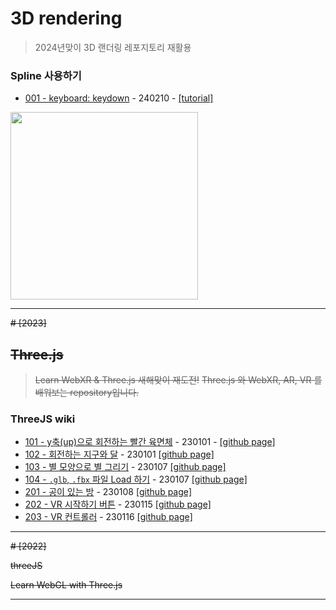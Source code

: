
# 3D rendering

> 2024년맞이 3D 랜더링 레포지토리 재활용 

### Spline 사용하기

- [001 - keyboard: keydown](https://6p52nr.csb.app/) - 240210 - [[tutorial]](https://www.youtube.com/watch?v=cdru3Ibj8Eg)

<img src="https://github.com/dusunax/threeJS/assets/94776135/f59f0e7e-06bc-45a5-91fa-7ad6a5031a12" width="300">

---

~~# [2023]~~
## ~~Three.js~~

> ~~Learn WebXR & Three.js 새해맞이 재도전!~~
> ~~Three.js 와 WebXR, AR, VR 를 배워보는 repository입니다.~~

<!-- 
### ~~계획~~

- [udemy 강의(5시간 13분)](https://www.udemy.com/course/learn-webxr/)를 따라가며 진행
- 현재 FE 로드맵과 큰 관련이 없으므로, 주말에 취미로 진행

### ~~목표~~

- Three.js(ES6 Module)를 사용해 AR, VR을 구현하는 기초 내용을 학습합니다.
- 기초 학습 후, 간단한 예제를 직접 만들어봅니다.
-->

### ThreeJS wiki

- [101 - y축(up)으로 회전하는 빨간 육면체](https://github.com/dusunax/threeD/wiki/101--y%EC%B6%95(up)%EC%9C%BC%EB%A1%9C-%ED%9A%8C%EC%A0%84%ED%95%98%EB%8A%94-%EB%B9%A8%EA%B0%84-%EC%9C%A1%EB%A9%B4%EC%B2%B4) - 
230101 - [[github page]](https://dusunax.github.io/threeD/lecture/lecture101_setup/)
- [102 - 회전하는 지구와 달](https://github.com/dusunax/threeD/wiki/102---%ED%9A%8C%EC%A0%84%ED%95%98%EB%8A%94-%EC%A7%80%EA%B5%AC%EC%99%80-%EB%8B%AC) - 
230101 
[[github page]](https://dusunax.github.io/threeD/lecture/lecture102_earth-and-moon/)
- [103 - 별 모양으로 별 그리기](https://github.com/dusunax/threeD/wiki/103-%EB%B3%84-%EB%AA%A8%EC%96%91%EC%9C%BC%EB%A1%9C-%EB%B3%84-%EA%B7%B8%EB%A6%AC%EA%B8%B0) - 
230107 
[[github page]](https://dusunax.github.io/threeD/lecture/lecture103/)
- [104 - `.glb`, `.fbx` 파일 Load 하기](https://github.com/dusunax/threeD/wiki/104-glb,-fbx-%ED%8C%8C%EC%9D%BC-Load-%ED%95%98%EA%B8%B0) - 230107 
[[github page]](https://dusunax.github.io/threeD/lecture/lecture104_loader/)
- [201 - 공이 있는 방](https://github.com/dusunax/threeD/wiki/201-%EA%B3%B5%EC%9D%B4-%EC%9E%88%EB%8A%94-%EB%B0%A9) - 230108 
[[github page]](https://dusunax.github.io/threeD/lecture/lecture201_vr-setup/)
- [202 - VR 시작하기 버튼](https://github.com/dusunax/threeD/wiki/202-VR-%EC%8B%9C%EC%9E%91%ED%95%98%EA%B8%B0-%EB%B2%84%ED%8A%BC) - 230115 
[[github page]](https://dusunax.github.io/threeD/lecture/lecture202_vr-class/)
- [203 - VR 컨트롤러](https://github.com/dusunax/threeD/wiki/203-VR-%EC%BB%A8%ED%8A%B8%EB%A1%A4%EB%9F%AC) - 230116 [[github page]](https://dusunax.github.io/threeD/lecture/lecture203/)

---
~~# [2022]~~

~~threeJS~~

~~Learn WebGL with Three.js~~

---
